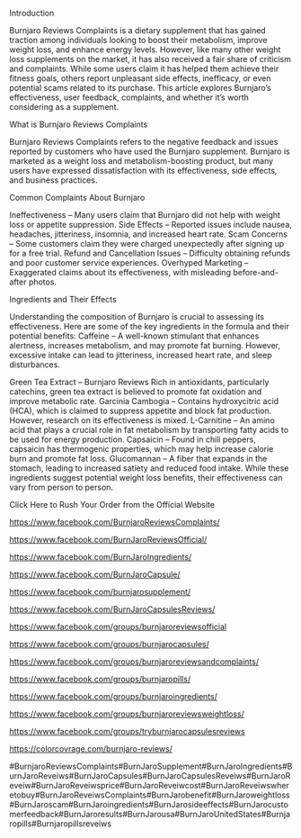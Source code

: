 Introduction

Burnjaro Reviews Complaints is a dietary supplement that has gained traction among individuals looking to boost their metabolism, improve weight loss, and enhance energy levels. However, like many other weight loss supplements on the market, it has also received a fair share of criticism and complaints. While some users claim it has helped them achieve their fitness goals, others report unpleasant side effects, inefficacy, or even potential scams related to its purchase. This article explores Burnjaro’s effectiveness, user feedback, complaints, and whether it’s worth considering as a supplement.

What is Burnjaro Reviews Complaints

Burnjaro Reviews Complaints refers to the negative feedback and issues reported by customers who have used the Burnjaro supplement. Burnjaro is marketed as a weight loss and metabolism-boosting product, but many users have expressed dissatisfaction with its effectiveness, side effects, and business practices.


Common Complaints About Burnjaro

Ineffectiveness – Many users claim that Burnjaro did not help with weight loss or appetite suppression.
Side Effects – Reported issues include nausea, headaches, jitteriness, insomnia, and increased heart rate.
Scam Concerns – Some customers claim they were charged unexpectedly after signing up for a free trial.
Refund and Cancellation Issues – Difficulty obtaining refunds and poor customer service experiences.
Overhyped Marketing – Exaggerated claims about its effectiveness, with misleading before-and-after photos.

Ingredients and Their Effects

Understanding the composition of Burnjaro is crucial to assessing its effectiveness. Here are some of the key ingredients in the formula and their potential benefits:
Caffeine – A well-known stimulant that enhances alertness, increases metabolism, and may promote fat burning. However, excessive intake can lead to jitteriness, increased heart rate, and sleep disturbances.

Green Tea Extract – Burnjaro Reviews Rich in antioxidants, particularly catechins, green tea extract is believed to promote fat oxidation and improve metabolic rate.
Garcinia Cambogia – Contains hydroxycitric acid (HCA), which is claimed to suppress appetite and block fat production. However, research on its effectiveness is mixed.
L-Carnitine – An amino acid that plays a crucial role in fat metabolism by transporting fatty acids to be used for energy production.
Capsaicin – Found in chili peppers, capsaicin has thermogenic properties, which may help increase calorie burn and promote fat loss.
Glucomannan – A fiber that expands in the stomach, leading to increased satiety and reduced food intake.
While these ingredients suggest potential weight loss benefits, their effectiveness can vary from person to person.

Click Here to Rush Your Order from the Official Website

https://www.facebook.com/BurnjaroReviewsComplaints/

https://www.facebook.com/BurnJaroReviewsOfficial/

https://www.facebook.com/BurnJaroIngredients/

https://www.facebook.com/BurnJaroCapsule/

https://www.facebook.com/burnjarosupplement/

https://www.facebook.com/BurnJaroCapsulesReviews/

https://www.facebook.com/groups/burnjaroreviewsofficial

https://www.facebook.com/groups/burnjarocapsules/

https://www.facebook.com/groups/burnjaroreviewsandcomplaints/

https://www.facebook.com/groups/burnjaropills/

https://www.facebook.com/groups/burnjaroingredients/

https://www.facebook.com/groups/burnjaroreviewsweightloss/

https://www.facebook.com/groups/tryburnjarocapsulesreviews

https://colorcovrage.com/burnjaro-reviews/

#BurnjaroReviewsComplaints#BurnJaroSupplement#BurnJaroIngredients#BurnJaroReveiws#BurnJaroCapsules#BurnJaroCapsulesReveiws#BurnJaroReveiw#BurnJaroReveiwsprice#BurnJaroReveiwcost#BurnJaroReveiwswheretobuy#BurnJaroReveiwsComplaints#BurnJarobenefit#BurnJaroweightloss#BurnJaroscam#BurnJaroingredients#BurnJarosideeffects#BurnJarocustomerfeedback#BurnJaroresults#BurnJarousa#BurnJaroUnitedStates#Burnjaropills#Burnjaropillsreveiws



